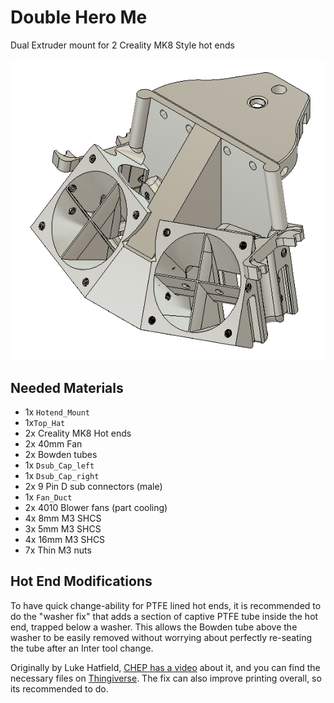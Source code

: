 # Double Hero Me

Dual Extruder mount for 2 Creality MK8 Style hot ends

![Double_Hero_Me](/images/Double_Hero_Me.png)

## Needed Materials

- 1x `Hotend_Mount`
- 1x`Top_Hat`
- 2x Creality MK8 Hot ends 
- 2x 40mm Fan
- 2x Bowden tubes
- 1x `Dsub_Cap_left`
- 1x `Dsub_Cap_right`
- 2x 9 Pin D sub connectors (male)
- 1x `Fan_Duct`
- 2x 4010 Blower fans (part cooling)
- 4x 8mm M3 SHCS
- 3x 5mm M3 SHCS 
- 4x 16mm M3 SHCS
- 7x Thin M3 nuts

## Hot End Modifications

To have quick change-ability for PTFE lined hot ends, it is recommended to do the "washer fix" that adds a section of captive PTFE tube inside the hot end, trapped below a washer.  This allows the Bowden tube above the washer to be easily removed without worrying about perfectly re-seating the tube after an Inter tool change.

Originally by Luke Hatfield, [CHEP has a video](https://www.youtube.com/watch?v=7tCxO17XZtw) about it, and you can find the necessary files on [Thingiverse](https://www.thingiverse.com/thing:3203831).  The fix can also improve printing overall, so its recommended to do.